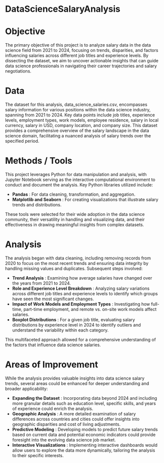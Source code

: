 # DataScienceSalaryAnalysis

# Objective

The primary objective of this project is to analyze salary data in the data science field from 2021 to 2024, focusing on trends, disparities, and factors influencing salaries across different job titles and experience levels. By dissecting the dataset, we aim to uncover actionable insights that can guide data science professionals in navigating their career trajectories and salary negotiations.

# Data

The dataset for this analysis, data_science_salaries.csv, encompasses salary information for various positions within the data science industry, spanning from 2021 to 2024. Key data points include job titles, experience levels, employment types, work models, employee residence, salary in local currency, salary in USD, company location, and company size. This dataset provides a comprehensive overview of the salary landscape in the data science domain, facilitating a nuanced analysis of salary trends over the specified period.

# Methods / Tools

This project leverages Python for data manipulation and analysis, with Jupyter Notebook serving as the interactive computational environment to conduct and document the analysis. Key Python libraries utilized include:

- **Pandas** : For data cleaning, transformation, and aggregation.
- **Matplotlib and Seaborn** : For creating visualizations that illustrate salary trends and distributions.

These tools were selected for their wide adoption in the data science community, their versatility in handling and visualizing data, and their effectiveness in drawing meaningful insights from complex datasets.

# Analysis

The analysis began with data cleaning, including removing records from 2020 to focus on the most recent trends and ensuring data integrity by handling missing values and duplicates. Subsequent steps involved:

- **Trend Analysis** : Examining how average salaries have changed over the years from 2021 to 2024.
- **Role and Experience Level Breakdown** : Analyzing salary variations across different job titles and experience levels to identify which groups have seen the most significant changes.
- **Impact of Work Models and Employment Types** : Investigating how full-time, part-time employment, and remote vs. on-site work models affect salaries.
- **Boxplot Distributions** : For a given job title, evaluating salary distributions by experience level in 2024 to identify outliers and understand the variability within each category.

This multifaceted approach allowed for a comprehensive understanding of the factors that influence data science salaries.

# Areas of Improvement

While the analysis provides valuable insights into data science salary trends, several areas could be enhanced for deeper understanding and broader applicability:

- **Expanding the Dataset** : Incorporating data beyond 2024 and including more granular details such as education level, specific skills, and years of experience could enrich the analysis.
- **Geographic Analysis** : A more detailed examination of salary differences across countries and cities could offer insights into geographic disparities and cost of living adjustments.
- **Predictive Modeling** : Developing models to predict future salary trends based on current data and potential economic indicators could provide foresight into the evolving data science job market.
- **Interactive Visualizations** : Implementing interactive dashboards would allow users to explore the data more dynamically, tailoring the analysis to their specific interests.
